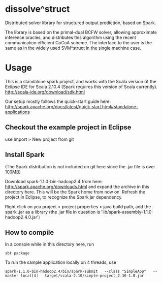 dissolve^struct
===========

Distributed solver library for structured output prediction, based on Spark.

The library is based on the primal-dual BCFW solver, allowing approximate inference oracles, and distributes this algorithm using the recent communication efficient CoCoA scheme.
The interface to the user is the same as in the widely used SVM^struct in the single machine case.

# Usage

This is a standalone spark project, and works with the Scala version of the Eclipse IDE for Scala 2.10.4 (Spark requires this version of Scala currently).
<http://scala-ide.org/download/sdk.html>

Our setup mostly follows the quick-start guide here:
<http://spark.apache.org/docs/latest/quick-start.html#standalone-applications>

## Checkout the example project in Eclipse
use
Import > New project from git

## Install Spark
(The Spark distribution is not included on git here since the .jar file is over 100MB)

Download spark-1.1.0-bin-hadoop2.4
from here:
<http://spark.apache.org/downloads.html>
and expand the archive in this directory here. This will be the Spark home from now on.
Refresh the project in Eclipse, to recognize the Spark jar dependency.

Right click on you project > project properties > java build path, add the spark .jar as a library (the .jar file in question is 'lib/spark-assembly-1.1.0-hadoop2.4.0.jar')

## How to compile
In a console while in this directory here, run

    sbt package

To run the sample application locally on 4 threads, use

    spark-1.1.0-bin-hadoop2.4/bin/spark-submit   --class "SimpleApp"   --master local[4]   target/scala-2.10/simple-project_2.10-1.0.jar
    
